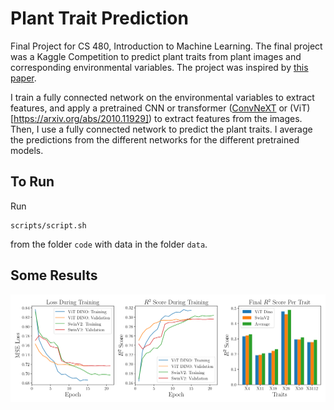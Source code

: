 # Plant Trait Prediction

Final Project for CS 480, Introduction to Machine Learning. The final project was a Kaggle Competition to predict plant traits from plant images and corresponding environmental variables. The project was inspired by [this paper](https://doi.org/10.1038/s41598-021-95616-0).

I train a fully connected network on the environmental variables to extract features, and apply a pretrained CNN or transformer ([ConvNeXT](https://arxiv.org/abs/2201.03545) or (ViT)[https://arxiv.org/abs/2010.11929]) to extract features from the images. Then, I use a fully connected network to predict the plant traits. I average the predictions from the different networks for the different pretrained models.

## To Run

Run
```
scripts/script.sh
```
from the folder `code` with data in the folder `data`.

## Some Results

![Results](plots/plots.png)
